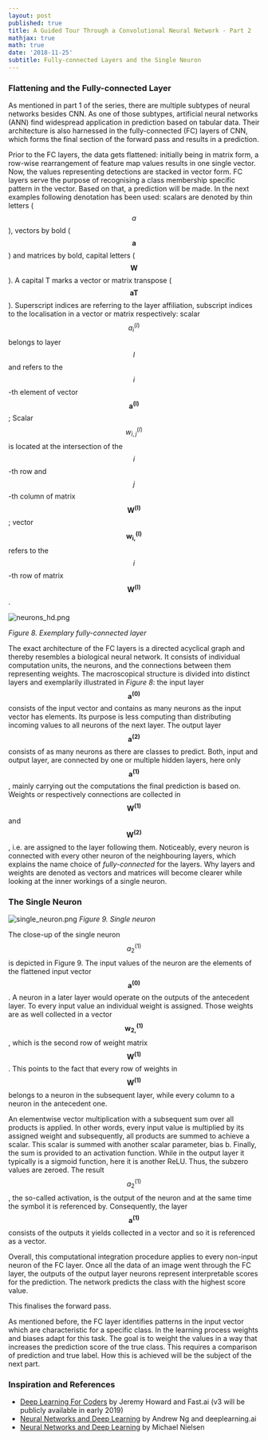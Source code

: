 ```yaml
---
layout: post
published: true
title: A Guided Tour Through a Convolutional Neural Network - Part 2
mathjax: true
math: true
date: '2018-11-25'
subtitle: Fully-connected Layers and the Single Neuron
---
```

### Flattening and the Fully-connected Layer

As mentioned in part 1 of the series, there are multiple subtypes of neural networks besides CNN. As one of those subtypes, artificial neural networks (ANN) find widespread application in prediction based on tabular data. Their architecture is also harnessed in the fully-connected (FC) layers of CNN, which forms the final section of the forward pass and results in a prediction.

Prior to the FC layers, the data gets flattened: initially being in matrix form, a row-wise rearrangement of feature map values results in one single vector. Now, the values representing detections are stacked in vector form. FC layers serve the purpose of recognising a class membership specific pattern in the vector. Based on that, a prediction will be made. In the next examples following denotation has been used: scalars are denoted by thin letters ($$a$$), vectors by bold ($$\boldsymbol{a}$$) and matrices by bold, capital letters ($$\boldsymbol{W}$$). A capital T marks a vector or matrix transpose ($$\boldsymbol{aT}$$). Superscript indices are referring to the layer affiliation, subscript indices to the localisation in a vector or matrix respectively: scalar $$a_i^{(l)}$$ belongs to layer $$l$$ and refers to the $$i$$-th element of vector $$\boldsymbol{a^{(l)}}$$; Scalar $$w_{i,j}^{(l)}$$ is located at the intersection of the $$i$$-th row and $$j$$-th column of matrix $$\boldsymbol{W^{(l)}}$$; vector $$\boldsymbol{w_{i,}^{(l)}}$$ refers to the $$i$$-th row of matrix $$\boldsymbol{W^{(l)}}$$.

![neurons_hd.png]({{site.baseurl}}/img/neurons_hd.png)

*Figure 8. Exemplary fully-connected layer*

The exact architecture of the FC layers is a directed acyclical graph and thereby resembles a biological neural network. It consists of individual computation units, the neurons, and the connections between them representing weights. The macroscopical structure is divided into distinct layers and exemplarily illustrated in *Figure 8*: the input layer $$\boldsymbol{a^{(0)}}$$ consists of the input vector and contains as many neurons as the input vector has elements. Its purpose is less computing than distributing incoming values to all neurons of the next layer. The output layer $$\boldsymbol{a^{(2)}}$$ consists of as many neurons as there are classes to predict. Both, input and output layer, are connected by one or multiple hidden layers, here only $$\boldsymbol{a^{(1)}}$$, mainly carrying out the computations the final prediction is based on. Weights or respectively connections are collected in $$\boldsymbol{W^{(1)}}$$ and $$\boldsymbol{W^{(2)}}$$, i.e. are assigned to the layer following them. Noticeably, every neuron is connected with every other neuron of the neighbouring layers, which explains the name choice of *fully-connected* for the layers. Why layers and weights are denoted as vectors and matrices will become clearer while looking at the inner workings of a single neuron.

### The Single Neuron

![single_neuron.png]({{site.baseurl}}/img/single_neuron.png)
*Figure 9. Single neuron*

The close-up of the single neuron $$a_2^{(1)}$$ is depicted in Figure 9. The input values of the neuron are the elements of the flattened input vector $$\boldsymbol{a^{(0)}}$$. A neuron in a later layer would operate on the outputs of the antecedent layer. To every input value an individual weight is assigned. Those weights are as well collected in a vector $$\boldsymbol{w_{2,}^{(1)}}$$, which is the second row of weight matrix $$\boldsymbol{W^{(1)}}$$. This points to the fact that every row of weights in $$\boldsymbol{W^{(1)}}$$ belongs to a neuron in the subsequent layer, while every column to a neuron in the antecedent one.

An elementwise vector multiplication with a subsequent sum over all products is applied. In other words, every input value is multiplied by its assigned weight and subsequently, all products are summed to achieve a scalar. This scalar is summed with another scalar parameter, bias b. Finally, the sum is provided to an activation function. While in the output layer it typically is a sigmoid function, here it is another ReLU. Thus, the subzero values are zeroed. The result $$a_2^{(1)}$$, the so-called activation, is the output of the neuron and at the same time the symbol it is referenced by. Consequently, the layer $$\boldsymbol{a^{(1)}}$$ consists of the outputs it yields collected in a vector and so it is referenced as a vector.

Overall, this computational integration procedure applies to every non-input neuron of the FC layer. Once all the data of an image went through the FC layer, the outputs of the output layer neurons represent interpretable scores for the prediction. The network predicts the class with the highest score value. 

This finalises the forward pass.

As mentioned before, the FC layer identifies patterns in the input vector which are characteristic for a specific class. In the learning process weights and biases adapt for this task. The goal is to weight the values in a way that increases the prediction score of the true class. This requires a comparison of prediction and true label. How this is achieved will be the subject of the next part.

### Inspiration and References
* [Deep Learning For Coders](https://course.fast.ai/) by Jeremy Howard and Fast.ai (v3 will be publicly available in early 2019)
* [Neural Networks and Deep Learning](https://www.coursera.org/learn/neural-networks-deep-learning?specialization=deep-learning) by Andrew Ng and deeplearning.ai
* [Neural Networks and Deep Learning](http://neuralnetworksanddeeplearning.com/chap2.html) by Michael Nielsen

